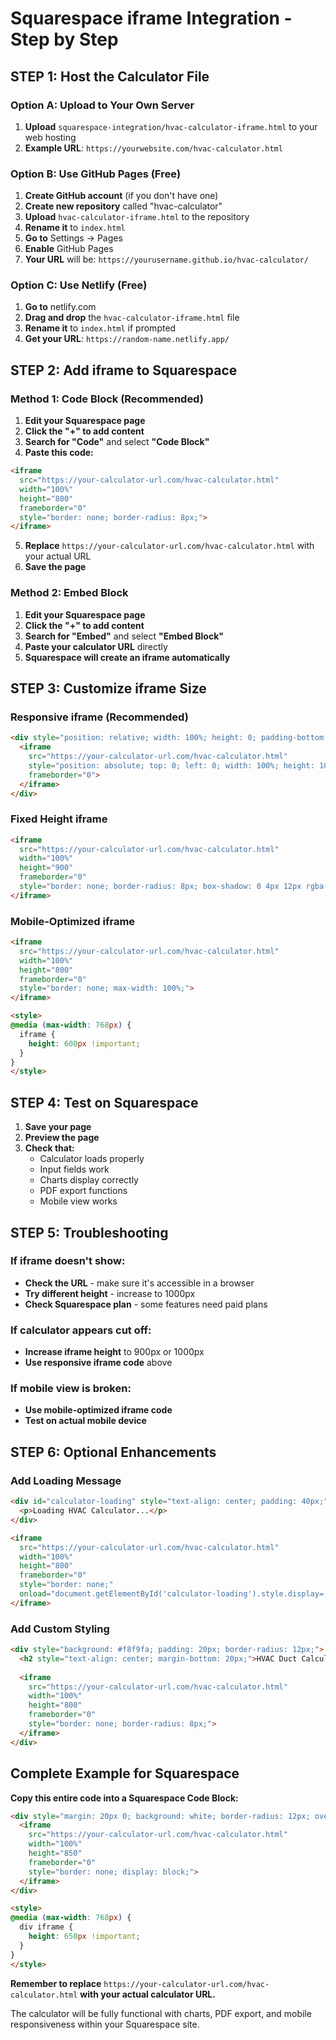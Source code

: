 # Squarespace iframe Integration - Step by Step

## STEP 1: Host the Calculator File

### Option A: Upload to Your Own Server
1. **Upload** `squarespace-integration/hvac-calculator-iframe.html` to your web hosting
2. **Example URL**: `https://yourwebsite.com/hvac-calculator.html`

### Option B: Use GitHub Pages (Free)
1. **Create GitHub account** (if you don't have one)
2. **Create new repository** called "hvac-calculator"
3. **Upload** `hvac-calculator-iframe.html` to the repository
4. **Rename it** to `index.html`
5. **Go to** Settings → Pages
6. **Enable** GitHub Pages
7. **Your URL** will be: `https://yourusername.github.io/hvac-calculator/`

### Option C: Use Netlify (Free)
1. **Go to** netlify.com
2. **Drag and drop** the `hvac-calculator-iframe.html` file
3. **Rename it** to `index.html` if prompted
4. **Get your URL**: `https://random-name.netlify.app/`

## STEP 2: Add iframe to Squarespace

### Method 1: Code Block (Recommended)
1. **Edit your Squarespace page**
2. **Click the "+" to add content**
3. **Search for "Code"** and select **"Code Block"**
4. **Paste this code:**

```html
<iframe 
  src="https://your-calculator-url.com/hvac-calculator.html" 
  width="100%" 
  height="800" 
  frameborder="0"
  style="border: none; border-radius: 8px;">
</iframe>
```

5. **Replace** `https://your-calculator-url.com/hvac-calculator.html` with your actual URL
6. **Save the page**

### Method 2: Embed Block
1. **Edit your Squarespace page**
2. **Click the "+" to add content**
3. **Search for "Embed"** and select **"Embed Block"**
4. **Paste your calculator URL** directly
5. **Squarespace will create an iframe automatically**

## STEP 3: Customize iframe Size

### Responsive iframe (Recommended)
```html
<div style="position: relative; width: 100%; height: 0; padding-bottom: 75%; overflow: hidden;">
  <iframe 
    src="https://your-calculator-url.com/hvac-calculator.html"
    style="position: absolute; top: 0; left: 0; width: 100%; height: 100%; border: none;"
    frameborder="0">
  </iframe>
</div>
```

### Fixed Height iframe
```html
<iframe 
  src="https://your-calculator-url.com/hvac-calculator.html" 
  width="100%" 
  height="900" 
  frameborder="0"
  style="border: none; border-radius: 8px; box-shadow: 0 4px 12px rgba(0,0,0,0.1);">
</iframe>
```

### Mobile-Optimized iframe
```html
<iframe 
  src="https://your-calculator-url.com/hvac-calculator.html" 
  width="100%" 
  height="800" 
  frameborder="0"
  style="border: none; max-width: 100%;">
</iframe>

<style>
@media (max-width: 768px) {
  iframe {
    height: 600px !important;
  }
}
</style>
```

## STEP 4: Test on Squarespace

1. **Save your page**
2. **Preview the page**
3. **Check that:**
   - Calculator loads properly
   - Input fields work
   - Charts display correctly
   - PDF export functions
   - Mobile view works

## STEP 5: Troubleshooting

### If iframe doesn't show:
- **Check the URL** - make sure it's accessible in a browser
- **Try different height** - increase to 1000px
- **Check Squarespace plan** - some features need paid plans

### If calculator appears cut off:
- **Increase iframe height** to 900px or 1000px
- **Use responsive iframe code** above

### If mobile view is broken:
- **Use mobile-optimized iframe code**
- **Test on actual mobile device**

## STEP 6: Optional Enhancements

### Add Loading Message
```html
<div id="calculator-loading" style="text-align: center; padding: 40px;">
  <p>Loading HVAC Calculator...</p>
</div>

<iframe 
  src="https://your-calculator-url.com/hvac-calculator.html" 
  width="100%" 
  height="800" 
  frameborder="0"
  style="border: none;"
  onload="document.getElementById('calculator-loading').style.display='none';">
</iframe>
```

### Add Custom Styling
```html
<div style="background: #f8f9fa; padding: 20px; border-radius: 12px;">
  <h2 style="text-align: center; margin-bottom: 20px;">HVAC Duct Calculator</h2>
  
  <iframe 
    src="https://your-calculator-url.com/hvac-calculator.html" 
    width="100%" 
    height="800" 
    frameborder="0"
    style="border: none; border-radius: 8px;">
  </iframe>
</div>
```

## Complete Example for Squarespace

**Copy this entire code into a Squarespace Code Block:**

```html
<div style="margin: 20px 0; background: white; border-radius: 12px; overflow: hidden; box-shadow: 0 4px 20px rgba(0,0,0,0.1);">
  <iframe 
    src="https://your-calculator-url.com/hvac-calculator.html" 
    width="100%" 
    height="850" 
    frameborder="0"
    style="border: none; display: block;">
  </iframe>
</div>

<style>
@media (max-width: 768px) {
  div iframe {
    height: 650px !important;
  }
}
</style>
```

**Remember to replace** `https://your-calculator-url.com/hvac-calculator.html` **with your actual calculator URL.**

The calculator will be fully functional with charts, PDF export, and mobile responsiveness within your Squarespace site.